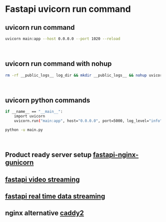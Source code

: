 # Fastapi uvicorn run command

## uvicorn run command
```bash
uvicorn main:app --host 0.0.0.0 --port 1020 --reload
```
</br>

## uvicorn run command with nohup
```bash
rm -rf __public_logs__ log_dir && mkdir __public_logs__ && nohup uvicorn main:app --host 0.0.0.0 --port 8000 --reload >> __public_logs__/out 2>> __public_logs__/error & echo $! > task_id.txt
```
</br>

## uvicorn python commands
```bash
if __name__ == "__main__":
    import uvicorn
    uvicorn.run("main:app", host="0.0.0.0", port=5000, log_level="info",reload=True)
```
```bash
python -u main.py
```
</br>

## Product ready server setup [fastapi-nginx-gunicorn](https://dylancastillo.co/fastapi-nginx-gunicorn/)

## [fastapi video streaming](https://stribny.name/blog/fastapi-video/)

## [fastapi real time data streaming](https://stribny.name/blog/2020/07/real-time-data-streaming-using-fastapi-and-websockets/)

## nginx alternative [caddy2](https://stribny.name/blog/caddy-config/)
